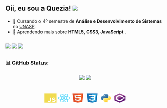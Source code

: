 <h2>Oii, eu sou a Quezia! <img src="https://media.giphy.com/media/mGcNjsfWAjY5AEZNw6/giphy.gif" width="50"></h2>
<h4></h4>

- 🔭 Cursando o 4º semestre de <strong>Análise e Desenvolvimento de Sistemas</strong> no <a href="https://www.unasp.br/">UNASP</a>. 
- 🌱 Aprendendo mais sobre <strong>HTML5, CSS3, JavaScript</strong> .

##

<div>
    <a href="https://www.linkedin.com/in/quezia-regina-044159209/" target="_blank">
        <img src="https://img.shields.io/badge/LinkedIn-0077B5?style=for-the-badge&logo=linkedin&logoColor=white" >
    </a>
    <a href="mailto:queziaregina32@gmail.com" target="_blank">
        <img src="https://img.shields.io/badge/Gmail-D14836?style=for-the-badge&logo=gmail&logoColor=white" >
    </a>
    <a href="https://www.instagram.com/queziaa.regina" target="_blank">
        <img src="https://img.shields.io/badge/Instagram-E4405F?style=for-the-badge&logo=instagram&logoColor=white" >
    </a>
</div>

##

<h3>📊 GitHub Status: </h3>

###

<div align="center">
    <a href="https://github.com/queziaregina"></a>
    <img height="180em" src="https://github-readme-stats.vercel.app/api?username=queziaregina&theme=midnight-purple&show_icons=true" >
     <img height="180em" src="https://github-readme-stats.vercel.app/api/top-langs/?username=queziaregina&layout=compact&langs_count=16&theme=midnight-purple"/>
</div>

###

<div align= center style="display: inline_block"><br>
      <img align="center" alt="Quezia-Js" height="30" width="40"                src="https://raw.githubusercontent.com/devicons/devicon/master/icons/javascript/javascript-plain.svg">
      <img align="center" alt="Quezia-React" height="30" width="40" src="https://raw.githubusercontent.com/devicons/devicon/master/icons/react/react-original.svg">
      <img align="center" alt="Quezia-HTML" height="30" width="40" src="https://raw.githubusercontent.com/devicons/devicon/master/icons/html5/html5-original.svg">
      <img align="center" alt="Quezia-CSS" height="30" width="40" src="https://raw.githubusercontent.com/devicons/devicon/master/icons/css3/css3-original.svg">
      <img align="center" alt="Quezia-Python" height="30" width="40" src="https://raw.githubusercontent.com/devicons/devicon/master/icons/python/python-original.svg">
      <img align="center" alt="Quezia-Csharp" height="30" width="40" src="https://raw.githubusercontent.com/devicons/devicon/master/icons/csharp/csharp-original.svg">
</div>
